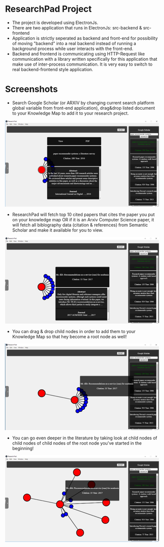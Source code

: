# ResearchPad Project
- The project is developed using ElectronJs.
- There are two application that runs in ElectronJs: src-backend & src-frontend
 - Application is strictly seperated as backend and front-end for possibility of moving "backend" into a real backend instead of running a background process while user interacts with the front-end.
 - Backend and frontend is communicating using HTTP-Request like communication with a library written specifically for this application that make use of inter-process communication. It is very easy to switch to real backend-frontend style application.
 
# Screenshots
- Search Google Scholar (or ARXIV by changing current search platform global variable from front-end application), drag&drop listed document to your Knowledge Map to add it to your research project.

![alt text](https://github.com/ResearcherOne/researchpad-project/blob/develop/images/01-root-node.png?raw=true)

- ResearchPad will fetch top 10 cited papers that cites the paper you put on your knowledge map OR if it is an Arxiv Computer Science paper, it will fetch all biblography data (citation & references) from Semantic Scholar and make it available for you to view.

![alt text](https://github.com/ResearcherOne/researchpad-project/blob/develop/images/02-citation-node.png?raw=true)

- You can drag & drop child nodes in order to add them to your Knowledge Map so that hey become a root node as well!

![alt text](https://github.com/ResearcherOne/researchpad-project/blob/develop/images/03-citation-to-root.png)

- You can go even deeper in the literature by taking look at child nodes of child nodes of child nodes of the root node you've started in the beginning!

![alt text](https://github.com/ResearcherOne/researchpad-project/blob/develop/images/04-go-deeper.png)
